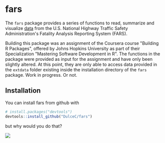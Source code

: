 # fars

The `fars` package provides a series of functions to read, summarize and visualize [data](https://www-fars.nhtsa.dot.gov/Main/index.aspx) from the U.S. National Highway Traffic Safety Administration's Fatality Analysis Reporting System (FARS).  

Building this package was an assignment of the Coursera course "Building R Packages", offered by Johns Hopkins University as part of their Specialization "Mastering Software Development in R". The functions in the package were provided as input for the assignment and have only been slightly altered. At this point, they are only able to access data provided in the `extdata` folder existing inside the installation directory of the `fars` package. Work in progress. Or not.  

## Installation

You can install fars from github with

``` r
# install.packages("devtools")
devtools::install_github("DulceC/fars")
```

but why would you do that?

[![](https://travis-ci.org/DulceC/fars.svg?branch=master)](https://travis-ci.org/DulceC/fars)
